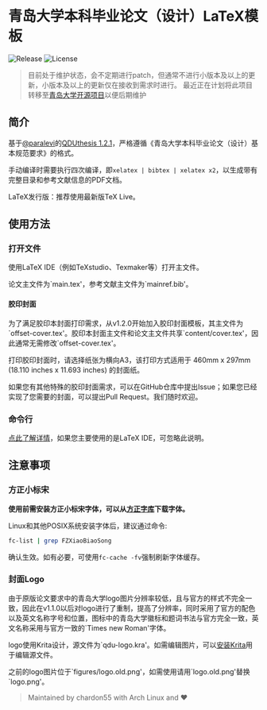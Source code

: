 # 青岛大学本科毕业论文（设计）LaTeX模板

![Release](https://img.shields.io/github/v/release/chardon55/qdubachelor-tex?include_prereleases)
![License](https://img.shields.io/github/license/chardon55/qdubachelor-tex)

> 目前处于维护状态，会不定期进行patch，但通常不进行小版本及以上的更新，小版本及以上的更新仅在接收到需求时进行。
> 最近正在计划将此项目转移至[青岛大学开源项目](https://github.com/QDU)以便后期维护

## 简介

基于[@paralevi](https://github.com/paralevi)的[QDUthesis 1.2.1](https://github.com/paralevi/QDUthesis)，严格遵循《青岛大学本科毕业论文（设计）基本规范要求》的格式。

手动编译时需要执行四次编译，即`xelatex | bibtex | xelatex x2`，以生成带有完整目录和参考文献信息的PDF文档。

LaTeX发行版：推荐使用最新版TeX Live。

## 使用方法

### 打开文件

使用LaTeX IDE（例如TeXstudio、Texmaker等）打开主文件。

论文主文件为\`main.tex'，参考文献主文件为\`mainref.bib'。

#### 胶印封面

为了满足胶印本封面打印需求，从v1.2.0开始加入胶印封面模板，其主文件为\`offset-cover.tex'。胶印本封面主文件和论文主文件共享\`content/cover.tex'，因此通常无需修改\`offset-cover.tex'。

打印胶印封面时，请选择纸张为横向A3，该打印方式适用于 460mm x 297mm (18.110 inches x 11.693 inches) 的封面纸。

如果您有其他特殊的胶印封面需求，可以在GitHub仓库中提出Issue；如果您已经实现了您需要的封面，可以提出Pull Request。我们随时欢迎。

### 命令行

[点此了解详情](./.github/commandline.md)，如果您主要使用的是LaTeX IDE，可忽略此说明。

## 注意事项

### 方正小标宋

**使用前需安装方正小标宋字体，可以从[方正字库](https://www.foundertype.com)下载字体。**

Linux和其他POSIX系统安装字体后，建议通过命令:

```bash
fc-list | grep FZXiaoBiaoSong
```

确认生效。如有必要，可使用`fc-cache -fv`强制刷新字体缓存。

### 封面Logo

由于原版论文要求中的青岛大学logo图片分辨率较低，且与官方的样式不完全一致，因此在v1.1.0以后对logo进行了重制，提高了分辨率，同时采用了官方的配色以及英文名称字号和位置，图标中的青岛大学徽标和题词书法与官方完全一致，英文名称采用与官方一致的\`Times new Roman'字体。

logo使用Krita设计，源文件为`qdu-logo.kra'。如需编辑图片，可以[安装Krita](./.github/krita-installation.md)用于编辑源文件。

之前的logo图片位于\`figures/logo.old.png'，如需使用请用\`logo.old.png'替换\`logo.png'。

> Maintained by chardon55 with Arch Linux and ❤️
